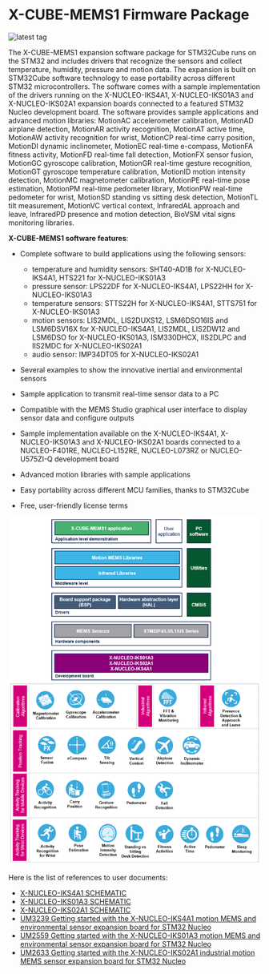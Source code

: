 # X-CUBE-MEMS1 Firmware Package

![latest tag](https://img.shields.io/github/v/tag/STMicroelectronics/x-cube-mems1.svg?color=brightgreen)

The X-CUBE-MEMS1 expansion software package for STM32Cube runs on the STM32 and includes drivers that recognize the sensors and collect temperature, humidity, pressure and motion data. The expansion is built on STM32Cube software technology to ease portability across different STM32 microcontrollers. The software comes with a sample implementation of the drivers running on the X-NUCLEO-IKS4A1, X-NUCLEO-IKS01A3 and X-NUCLEO-IKS02A1 expansion boards connected to a featured STM32 Nucleo development board. The software provides sample applications and advanced motion libraries: MotionAC accelerometer calibration, MotionAD airplane detection, MotionAR activity recognition, MotionAT active time, MotionAW activity recognition for wrist, MotionCP real-time carry position, MotionDI dynamic inclinometer, MotionEC real-time e-compass, MotionFA fitness activity, MotionFD real-time fall detection, MotionFX sensor fusion, MotionGC gyroscope calibration, MotionGR real-time gesture recognition, MotionGT gyroscope temperature calibration, MotionID motion intensity detection, MotionMC magnetometer calibration, MotionPE real-time pose estimation, MotionPM real-time pedometer library, MotionPW real-time pedometer for wrist, MotionSD standing vs sitting desk detection, MotionTL tilt measurement, MotionVC vertical context, InfraredAL approach and leave, InfraredPD presence and motion detection, BioVSM vital signs monitoring libraries.

**X-CUBE-MEMS1 software features**:

- Complete software to build applications using the following sensors:

  - temperature and humidity sensors: SHT40-AD1B for X-NUCLEO-IKS4A1, HTS221 for X-NUCLEO-IKS01A3
  - pressure sensor: LPS22DF for X-NUCLEO-IKS4A1, LPS22HH for X-NUCLEO-IKS01A3
  - temperature sensors: STTS22H for X-NUCLEO-IKS4A1, STTS751 for X-NUCLEO-IKS01A3
  - motion sensors: LIS2MDL, LIS2DUXS12, LSM6DSO16IS and LSM6DSV16X for X-NUCLEO-IKS4A1, LIS2MDL, LIS2DW12 and LSM6DSO for X-NUCLEO-IKS01A3, ISM330DHCX, IIS2DLPC and IIS2MDC for X-NUCLEO-IKS02A1
  - audio sensor: IMP34DT05 for X-NUCLEO-IKS02A1

- Several examples to show the innovative inertial and environmental sensors

- Sample application to transmit real-time sensor data to a PC

- Compatible with the MEMS Studio graphical user interface to display sensor data and configure outputs

- Sample implementation available on the X-NUCLEO-IKS4A1, X-NUCLEO-IKS01A3 and X-NUCLEO-IKS02A1 boards connected to a NUCLEO-F401RE, NUCLEO-L152RE, NUCLEO-L073RZ or NUCLEO-U575ZI-Q development board

- Advanced motion libraries with sample applications

- Easy portability across different MCU families, thanks to STM32Cube

- Free, user-friendly license terms

[![The X-CUBE-MEMS1 package contents](_htmresc/X-CUBE-MEMS1_components_2020.png)]()

Here is the list of references to user documents:

- [X-NUCLEO-IKS4A1 SCHEMATIC](https://www.st.com/resource/en/schematic_pack/x-nucleo-iks4a1-schematic.pdf)
- [X-NUCLEO-IKS01A3 SCHEMATIC](https://www.st.com/resource/en/schematic_pack/x-nucleo-iks01a3_schematic.pdf)
- [X-NUCLEO-IKS02A1 SCHEMATIC](https://www.st.com/resource/en/schematic_pack/x-nucleo-iks02a1_schematic.pdf)
- [UM3239 Getting started with the X-NUCLEO-IKS4A1 motion MEMS and environmental sensor expansion board for STM32 Nucleo](https://www.st.com/resource/en/user_manual/um3239-getting-started-with-the-xnucleoiks4a1-motion-mems-and-environmental-sensor-expansion-board-for-stm32-nucleo-stmicroelectronics.pdf)
- [UM2559 Getting started with the X-NUCLEO-IKS01A3 motion MEMS and environmental sensor expansion board for STM32 Nucleo](https://www.st.com/resource/en/user_manual/um2559-getting-started-with-the-xnucleoiks01a3-motion-mems-and-environmental-sensor-expansion-board-for-stm32-nucleo-stmicroelectronics.pdf)
- [UM2633 Getting started with the X-NUCLEO-IKS02A1 industrial motion MEMS sensor expansion board for STM32 Nucleo](https://www.st.com/resource/en/user_manual/um2633-getting-started-with-the-xnucleoiks02a1-industrial-motion-mems-sensor-expansion-board-for-stm32-nucleo-stmicroelectronics.pdf)
